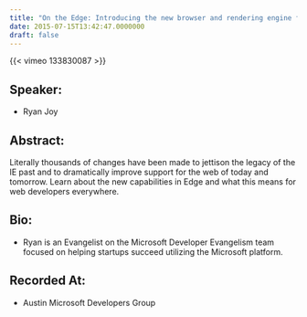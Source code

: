 ```yaml
---
title: "On the Edge: Introducing the new browser and rendering engine from Microsoft"
date: 2015-07-15T13:42:47.0000000
draft: false
---
```


{{< vimeo 133830087 >}}

## Speaker:

 - Ryan Joy

## Abstract:

<p>Literally thousands of changes have been made to jettison the legacy of the IE past and to dramatically improve support for the web of today and tomorrow. Learn about the new capabilities in Edge and what this means for web developers everywhere.</p>

## Bio:

 - <p>Ryan is an Evangelist on the Microsoft Developer Evangelism team focused on helping startups succeed utilizing the Microsoft platform. </p>

## Recorded At:

 - Austin Microsoft Developers Group

